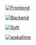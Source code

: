 [![Frontend](https://skillicons.dev/icons?i=html,css,sass,tailwind,js,ts,nodejs,vite,react,nextjs,astro&theme=dark&perline=6)](https://skillicons.dev)

[![Backend](https://skillicons.dev/icons?i=go,py,rust,tauri,postgres,redis,rabbitmq,docker,prometheus,grafana,git&theme=dark&perline=6)](https://skillicons.dev)

[![Soft](https://skillicons.dev/icons?i=obsidian,vscode,notion,figma&theme=dark&perline=6)](https://skillicons.dev)

[![wakatime](https://wakatime.com/badge/user/018b3b49-c58e-43c0-bcc1-443ae633a752.svg)](https://wakatime.com/@018b3b49-c58e-43c0-bcc1-443ae633a752)
